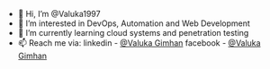 - 👋 Hi, I’m @Valuka1997
- 👀 I’m interested in DevOps, Automation and Web Development
- 🌱 I’m currently learning cloud systems and penetration testing
- 📫 Reach me via: linkedin - <a href="https://www.linkedin.com/in/valuka-gimhan">@Valuka Gimhan</a>
                    facebook -  <a href="https://www.facebook.com/valuka.gimhan">@Valuka Gimhan</a>

<!---
Valuka1997/Valuka1997 is a ✨ special ✨ repository because its `README.md` (this file) appears on your GitHub profile.
You can click the Preview link to take a look at your changes.
--->
